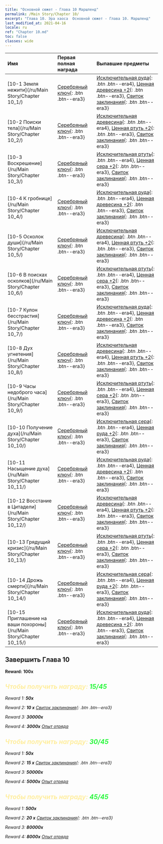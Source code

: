 ```yaml
---
title: "Основной сюжет - Глава 10 Маршленд"
permalink: /Main Story/Chapter 10/
excerpt: "Глава 10. Эра хаоса  Основной сюжет - Глава 10. Маршленд"
last_modified_at: 2021-04-16
locale: ru
ref: "Chapter 10.md"
toc: false
classes: wide
---
```


  | Имя |  Первая полная награда | Выпавшие предметы |
  |:------------|:------------|:------------| 
  | [10-1 Земля нежити](/ru/Main Story/Chapter 10_1/) | [Серебряный ключ](/ru/Items/con_693/){: .btn .btn--era3} | [Исключительная руда](/ru/Items/mat_33/){: .btn .btn--era4}, [Ценная древесина +2](/ru/Items/mat_27/){: .btn .btn--era3}, [Свиток заклинания](/ru/Items/con_694/){: .btn .btn--era3} |
  | [10-2 Поиски тела](/ru/Main Story/Chapter 10_2/) | [Серебряный ключ](/ru/Items/con_693/){: .btn .btn--era3} | [Исключительная древесина](/ru/Items/mat_34/){: .btn .btn--era4}, [Ценная ртуть +2](/ru/Items/mat_28/){: .btn .btn--era3}, [Свиток заклинания](/ru/Items/con_694/){: .btn .btn--era3} |
  | [10-3 Воскрешение](/ru/Main Story/Chapter 10_3/) | [Серебряный ключ](/ru/Items/con_693/){: .btn .btn--era3} | [Исключительная ртуть](/ru/Items/mat_35/){: .btn .btn--era4}, [Ценная сера +2](/ru/Items/mat_29/){: .btn .btn--era3}, [Свиток заклинания](/ru/Items/con_694/){: .btn .btn--era3} |
  | [10-4 К гробнице](/ru/Main Story/Chapter 10_4/) | [Серебряный ключ](/ru/Items/con_693/){: .btn .btn--era3} | [Исключительная руда](/ru/Items/mat_33/){: .btn .btn--era4}, [Ценная древесина +2](/ru/Items/mat_27/){: .btn .btn--era3}, [Свиток заклинания](/ru/Items/con_694/){: .btn .btn--era3} |
  | [10-5 Осколок души](/ru/Main Story/Chapter 10_5/) | [Серебряный ключ](/ru/Items/con_693/){: .btn .btn--era3} | [Исключительная древесина](/ru/Items/mat_34/){: .btn .btn--era4}, [Ценная ртуть +2](/ru/Items/mat_28/){: .btn .btn--era3}, [Свиток заклинания](/ru/Items/con_694/){: .btn .btn--era3} |
  | [10-6 В поисках осколков](/ru/Main Story/Chapter 10_6/) | [Серебряный ключ](/ru/Items/con_693/){: .btn .btn--era3} | [Исключительная ртуть](/ru/Items/mat_35/){: .btn .btn--era4}, [Ценная сера +2](/ru/Items/mat_29/){: .btn .btn--era3}, [Свиток заклинания](/ru/Items/con_694/){: .btn .btn--era3} |
  | [10-7 Кулон бесстрастия](/ru/Main Story/Chapter 10_7/) | [Серебряный ключ](/ru/Items/con_693/){: .btn .btn--era3} | [Исключительная руда](/ru/Items/mat_33/){: .btn .btn--era4}, [Ценная древесина +2](/ru/Items/mat_27/){: .btn .btn--era3}, [Свиток заклинания](/ru/Items/con_694/){: .btn .btn--era3} |
  | [10-8 Дух угнетения](/ru/Main Story/Chapter 10_8/) | [Серебряный ключ](/ru/Items/con_693/){: .btn .btn--era3} | [Исключительная древесина](/ru/Items/mat_34/){: .btn .btn--era4}, [Ценная ртуть +2](/ru/Items/mat_28/){: .btn .btn--era3}, [Свиток заклинания](/ru/Items/con_694/){: .btn .btn--era3} |
  | [10-9 Часы недоброго часа](/ru/Main Story/Chapter 10_9/) | [Серебряный ключ](/ru/Items/con_693/){: .btn .btn--era3} | [Исключительная ртуть](/ru/Items/mat_35/){: .btn .btn--era4}, [Ценная сера +2](/ru/Items/mat_29/){: .btn .btn--era3}, [Свиток заклинания](/ru/Items/con_694/){: .btn .btn--era3} |
  | [10-10 Получение духа](/ru/Main Story/Chapter 10_10/) | [Серебряный ключ](/ru/Items/con_693/){: .btn .btn--era3} | [Исключительная сера](/ru/Items/mat_36/){: .btn .btn--era4}, [Ценная руда +2](/ru/Items/mat_26/){: .btn .btn--era3}, [Свиток заклинания](/ru/Items/con_694/){: .btn .btn--era3} |
  | [10-11 Насыщение духа](/ru/Main Story/Chapter 10_11/) | [Серебряный ключ](/ru/Items/con_693/){: .btn .btn--era3} | [Исключительная руда](/ru/Items/mat_33/){: .btn .btn--era4}, [Ценная древесина +2](/ru/Items/mat_27/){: .btn .btn--era3}, [Свиток заклинания](/ru/Items/con_694/){: .btn .btn--era3} |
  | [10-12 Восстание в Цитадели](/ru/Main Story/Chapter 10_12/) | [Серебряный ключ](/ru/Items/con_693/){: .btn .btn--era3} | [Исключительная древесина](/ru/Items/mat_34/){: .btn .btn--era4}, [Ценная ртуть +2](/ru/Items/mat_28/){: .btn .btn--era3}, [Свиток заклинания](/ru/Items/con_694/){: .btn .btn--era3} |
  | [10-13 Грядущий кризис](/ru/Main Story/Chapter 10_13/) | [Серебряный ключ](/ru/Items/con_693/){: .btn .btn--era3} | [Исключительная ртуть](/ru/Items/mat_35/){: .btn .btn--era4}, [Ценная сера +2](/ru/Items/mat_29/){: .btn .btn--era3}, [Свиток заклинания](/ru/Items/con_694/){: .btn .btn--era3} |
  | [10-14 Дрожь смерти](/ru/Main Story/Chapter 10_14/) | [Серебряный ключ](/ru/Items/con_693/){: .btn .btn--era3} | [Исключительная сера](/ru/Items/mat_36/){: .btn .btn--era4}, [Ценная руда +2](/ru/Items/mat_26/){: .btn .btn--era3}, [Свиток заклинания](/ru/Items/con_694/){: .btn .btn--era3} |
  | [10-15 Приглашение на ваши похороны](/ru/Main Story/Chapter 10_15/) | [Серебряный ключ](/ru/Items/con_693/){: .btn .btn--era3} | [Исключительная руда](/ru/Items/mat_33/){: .btn .btn--era4}, [Ценная древесина +2](/ru/Items/mat_27/){: .btn .btn--era3}, [Свиток заклинания](/ru/Items/con_694/){: .btn .btn--era3} |


## Завершить Глава 10

 **Reward:**  **100x** <i class="fas fa-gem"/>



## <span style="color: #ffeea0">Чтобы получить награду: </span><span style="color: #27f73a">15/45</span>

 Reward 1:  **50x** <i class="fas fa-gem"/>

 Reward 2: **10 x** [Свиток заклинания](/ru/Items/con_694/){: .btn .btn--era3}

 Reward 3:  **30000x** <i class="fas fa-coins"/>

 Reward 4:  **3000x** [Опыт отряда](/ru/Items/con_902/)



## <span style="color: #ffeea0">Чтобы получить награду: </span><span style="color: #27f73a">30/45</span>

 Reward 1:  **50x** <i class="fas fa-gem"/>

 Reward 2: **15 x** [Свиток заклинания](/ru/Items/con_694/){: .btn .btn--era3}

 Reward 3:  **50000x** <i class="fas fa-coins"/>

 Reward 4:  **5000x** [Опыт отряда](/ru/Items/con_902/)



## <span style="color: #ffeea0">Чтобы получить награду: </span><span style="color: #27f73a">45/45</span>

 Reward 1:  **500x** <i class="fas fa-gem"/>

 Reward 2: **20 x** [Свиток заклинания](/ru/Items/con_694/){: .btn .btn--era3}

 Reward 3:  **80000x** <i class="fas fa-coins"/>

 Reward 4:  **8000x** [Опыт отряда](/ru/Items/con_902/)

